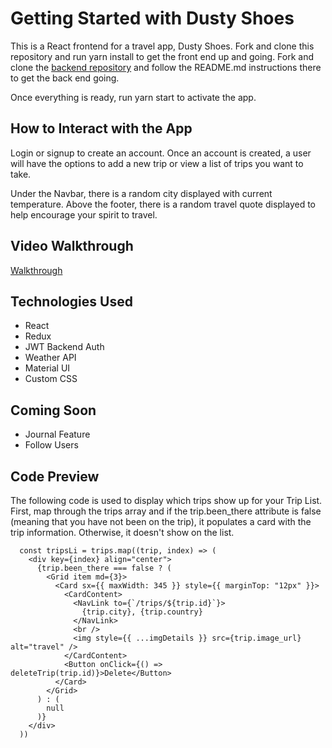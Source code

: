 # Getting Started with Dusty Shoes

This is a React frontend for a travel app, Dusty Shoes. Fork and clone this repository and run yarn install to get the front end up and going. Fork and clone the [backend repository](https://github.com/cmwilson21/dusty-shoes-server) and follow the README.md instructions there to get the back end going.

Once everything is ready, run yarn start to activate the app.

## How to Interact with the App

Login or signup to create an account. Once an account is created, a user will have the options to add a new trip or view a list of trips you want to take. 

Under the Navbar, there is a random city displayed with current temperature. 
Above the footer, there is a random travel quote displayed to help encourage your spirit to travel.

## Video Walkthrough
[Walkthrough](https://www.loom.com/share/457d278a07b942cfa2fb1712a5ada185)


## Technologies Used
  - React
  - Redux
  - JWT Backend Auth
  - Weather API
  - Material UI
  - Custom CSS
          
   
## Coming Soon
  - Journal Feature
  - Follow Users

## Code Preview
The following code is used to display which trips show up for your Trip List. First, map through the trips array and if the trip.been_there attribute is false (meaning that you have not been on the trip), it populates a card with the trip information. Otherwise, it doesn't show on the list.
```
  const tripsLi = trips.map((trip, index) => (
    <div key={index} align="center">
      {trip.been_there === false ? (
        <Grid item md={3}>
          <Card sx={{ maxWidth: 345 }} style={{ marginTop: "12px" }}>
            <CardContent>
              <NavLink to={`/trips/${trip.id}`}>
                {trip.city}, {trip.country}
              </NavLink>
              <br />
              <img style={{ ...imgDetails }} src={trip.image_url} alt="travel" />
            </CardContent>
            <Button onClick={() => deleteTrip(trip.id)}>Delete</Button>
          </Card>
        </Grid>
      ) : (
        null
      )}
    </div>
  ))
  ```

